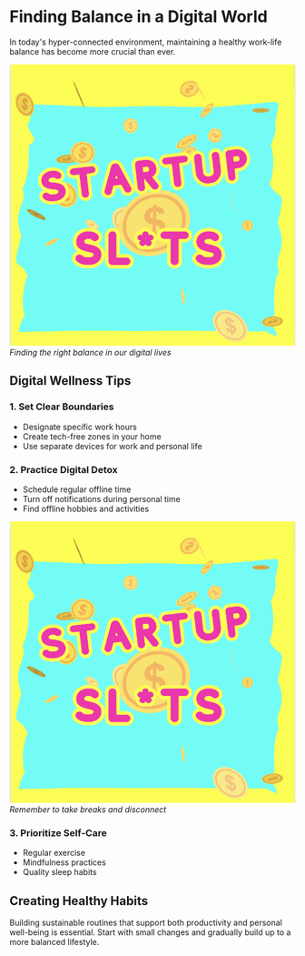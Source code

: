 # Finding Balance in a Digital World

In today's hyper-connected environment, maintaining a healthy work-life balance has become more crucial than ever.

![Work-Life Balance Illustration](/content/blog/images/slts.png)
*Finding the right balance in our digital lives*

## Digital Wellness Tips

### 1. Set Clear Boundaries
- Designate specific work hours
- Create tech-free zones in your home
- Use separate devices for work and personal life

### 2. Practice Digital Detox
- Schedule regular offline time
- Turn off notifications during personal time
- Find offline hobbies and activities

![Taking time for yourself](/content/blog/images/slts.png)
*Remember to take breaks and disconnect*

### 3. Prioritize Self-Care
- Regular exercise
- Mindfulness practices
- Quality sleep habits

## Creating Healthy Habits
Building sustainable routines that support both productivity and personal well-being is essential. Start with small changes and gradually build up to a more balanced lifestyle.
